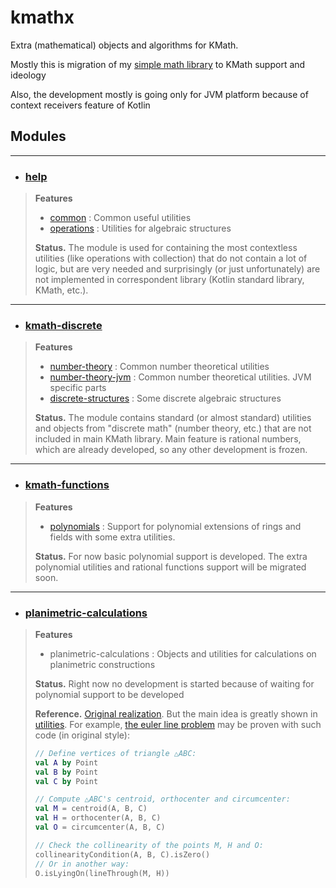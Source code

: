 # kmathx
Extra (mathematical) objects and algorithms for KMath.

Mostly this is migration of my [simple math library](https://github.com/lounres/kotlin-test/tree/master/src/main/kotlin/math)
to KMath support and ideology

Also, the development mostly is going only for JVM platform because of context receivers feature of Kotlin

## Modules

---

* ### [help](help)
>
> **Features**
> - [common](help/src/commonMain/kotlin/space/kscience/kmath/common) : Common useful utilities
> - [operations](help/src/jvmMain/kotlin/space/kscience/kmath/operations) : Utilities for algebraic structures
> 
> **Status.**
> The module is used for containing the most contextless utilities (like operations with collection) that
> do not contain a lot of logic, but are very needed and surprisingly (or just unfortunately) are not implemented in
> correspondent library (Kotlin standard library, KMath, etc.).

---

* ### [kmath-discrete](help)
>
> **Features**
> - [number-theory](kmath-discrete/src/commonMain/kotlin/space/kscience/kmath/numberTheory) : Common number theoretical utilities
> - [number-theory-jvm](kmath-discrete/src/jvmMain/kotlin/space/kscience/kmath/numberTheory) : Common number theoretical utilities. JVM specific parts
> - [discrete-structures](kmath-discrete/src/jvmMain/kotlin/space/kscience/kmath/operations) : Some discrete algebraic structures
>
> **Status.**
> The module contains standard (or almost standard) utilities and objects from "discrete math" (number theory, etc.)
> that are not included in main KMath library. Main feature is rational numbers, which are already developed,
> so any other development is frozen.

---

* ### [kmath-functions](help)
>
> **Features**
> - [polynomials](kmath-functions/src/jvmMain/kotlin/space/kscience/kmath/functions) : Support for polynomial extensions
>   of rings and fields with some extra utilities.
>
> **Status.**
> For now basic polynomial support is developed. The extra polynomial utilities and rational functions support will be
> migrated soon.

---

* ### [planimetric-calculations](help)
>
> **Features**
> - planimetric-calculations : Objects and utilities for calculations on planimetric constructions
>
> **Status.**
> Right now no development is started because of waiting for polynomial support to be developed
> 
> **Reference.**
> [Original realization](https://github.com/lounres/kotlin-test/tree/master/src/main/kotlin/math/varia/planimetricsCalculation).
> But the main idea is greatly shown in [utilities](https://github.com/lounres/kotlin-test/blob/master/src/main/kotlin/math/varia/planimetricsCalculation/Util.kt).
> For example, [the euler line problem](https://en.wikipedia.org/wiki/Euler_line) may be proven with such code (in original style):
> ```kotlin
> // Define vertices of triangle △ABC:
> val A by Point
> val B by Point
> val C by Point
> 
> // Compute △ABC's centroid, orthocenter and circumcenter:
> val M = centroid(A, B, C)
> val H = orthocenter(A, B, C)
> val O = circumcenter(A, B, C)
> 
> // Check the collinearity of the points M, H and O:
> collinearityCondition(A, B, C).isZero()
> // Or in another way:
> O.isLyingOn(lineThrough(M, H))
> ```